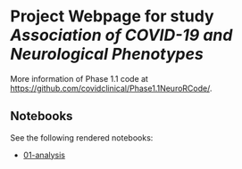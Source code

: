 # Project Webpage for study *Association of COVID-19 and Neurological Phenotypes*

More information of Phase 1.1 code at <https://github.com/covidclinical/Phase1.1NeuroRCode/>.

## Notebooks

See the following rendered notebooks:

- [01-analysis](01-analysis.html)